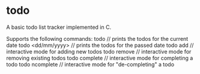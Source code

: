 # todo
A basic todo list tracker implemented in C.

Supports the following commands: 
todo                // prints the todos for the current date
todo <dd/mm/yyyy>   // prints the todos for the passed date
todo add            // interactive mode for adding new todos
todo remove         // interactive mode for removing existing todos
todo complete       // interactive mode for completing a todo
todo ncomplete      // interactive mode for "de-completing" a todo
